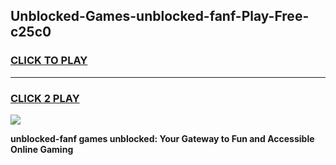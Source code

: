 
## Unblocked-Games-unblocked-fanf-Play-Free-c25c0
<h3>
<a href="https://premium76.site?title=unblocked-fanf&ref=12A">CLICK TO PLAY</a></h3>
<hr>

<h3>
<a href="https://premium76.site?title=unblocked-fanf&ref=12A">CLICK 2 PLAY</a>
  
</h3>

<a href="https://premium76.site?title=unblocked-fanf&ref=12A"><img src="https://clearcache.store/games.png"></a>


**unblocked-fanf games unblocked: Your Gateway to Fun and Accessible Online Gaming**
